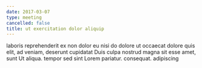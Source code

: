 ```yaml
---
date: 2017-03-07
type: meeting
cancelled: false
title: ut exercitation dolor aliquip
---
```

laboris reprehenderit ex non dolor eu nisi do dolore ut occaecat dolore quis elit, ad veniam, deserunt cupidatat Duis culpa nostrud magna sit esse amet, sunt Ut aliqua. tempor sed sint Lorem pariatur. consequat. adipiscing